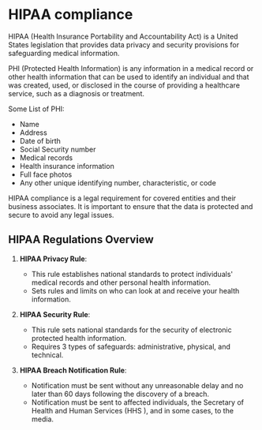 # HIPAA compliance

HIPAA (Health Insurance Portability and Accountability Act) is a United States legislation that provides data privacy and security provisions for safeguarding medical information.

PHI (Protected Health Information) is any information in a medical record or other health information that can be used to identify an individual and that was created, used, or disclosed in the course of providing a healthcare service, such as a diagnosis or treatment.

Some List of PHI:
- Name
- Address
- Date of birth
- Social Security number
- Medical records
- Health insurance information
- Full face photos
- Any other unique identifying number, characteristic, or code

HIPAA compliance is a legal requirement for covered entities and their business associates. It is important to ensure that the data is protected and secure to avoid any legal issues.


## HIPAA Regulations Overview

1) **HIPAA Privacy Rule**: 
    - This rule establishes national standards to protect individuals' medical records and other personal health information.
    - Sets rules and limits on who can look at and receive your health information.

2) **HIPAA Security Rule**: 
    - This rule sets national standards for the security of electronic protected health information.
    - Requires 3 types of safeguards: administrative, physical, and technical.

3) **HIPAA Breach Notification Rule**:
    - Notification must be sent without any unreasonable delay and no later than 60 days following the discovery of a breach.
    - Notification must be sent to affected individuals, the Secretary of Health and Human Services (HHS ), and in some cases, to the media.

